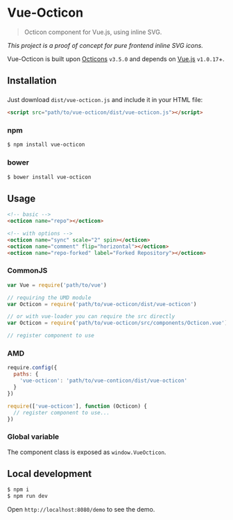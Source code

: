 # Vue-Octicon

> Octicon component for Vue.js, using inline SVG.

*This project is a proof of concept for pure frontend inline SVG icons.*

Vue-Octicon is built upon [Octicons](https://octicons.github.com/) `v3.5.0` and depends on [Vue.js](https://vuejs.org/) `v1.0.17`+.

## Installation

### 

Just download `dist/vue-octicon.js` and include it in your HTML file:

```html
<script src="path/to/vue-octicon/dist/vue-octicon.js"></script>
```

### npm 

```bash
$ npm install vue-octicon
```

### bower

```bash
$ bower install vue-octicon
```

## Usage

```html
<!-- basic -->
<octicon name="repo"></octicon>

<!-- with options -->
<octicon name="sync" scale="2" spin></octicon>
<octicon name="comment" flip="horizontal"></octicon>
<octicon name="repo-forked" label="Forked Repository"></octicon>
```

### CommonJS

```js
var Vue = require('path/to/vue')

// requiring the UMD module
var Octicon = require('path/to/vue-octicon/dist/vue-octicon')

// or with vue-loader you can require the src directly
var Octicon = require('path/to/vue-octicon/src/components/Octicon.vue')

// register component to use
```

### AMD

```js
require.config({
  paths: {
    'vue-octicon': 'path/to/vue-conticon/dist/vue-octicon'
  }
})

require(['vue-octicon'], function (Octicon) {
  // register component to use...
})
```

### Global variable

The component class is exposed as `window.VueOcticon`.

## Local development

```bash
$ npm i
$ npm run dev
```

Open `http://localhost:8080/demo` to see the demo.
